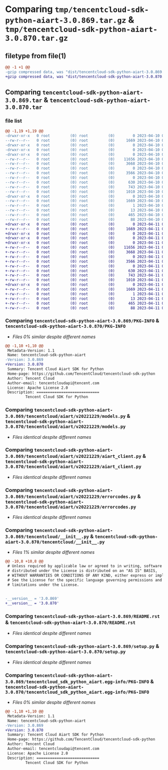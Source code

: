 # Comparing `tmp/tencentcloud-sdk-python-aiart-3.0.869.tar.gz` & `tmp/tencentcloud-sdk-python-aiart-3.0.870.tar.gz`

## filetype from file(1)

```diff
@@ -1 +1 @@
-gzip compressed data, was "dist/tencentcloud-sdk-python-aiart-3.0.869.tar", last modified: Mon Apr 10 02:53:25 2023, max compression
+gzip compressed data, was "dist/tencentcloud-sdk-python-aiart-3.0.870.tar", last modified: Tue Apr 11 03:18:53 2023, max compression
```

## Comparing `tencentcloud-sdk-python-aiart-3.0.869.tar` & `tencentcloud-sdk-python-aiart-3.0.870.tar`

### file list

```diff
@@ -1,19 +1,19 @@
-drwxr-xr-x   0 root         (0) root         (0)        0 2023-04-10 02:53:25.000000 tencentcloud-sdk-python-aiart-3.0.869/
--rw-r--r--   0 root         (0) root         (0)     1669 2023-04-10 02:53:25.000000 tencentcloud-sdk-python-aiart-3.0.869/PKG-INFO
-drwxr-xr-x   0 root         (0) root         (0)        0 2023-04-10 02:53:25.000000 tencentcloud-sdk-python-aiart-3.0.869/tencentcloud/
-drwxr-xr-x   0 root         (0) root         (0)        0 2023-04-10 02:53:25.000000 tencentcloud-sdk-python-aiart-3.0.869/tencentcloud/aiart/
-drwxr-xr-x   0 root         (0) root         (0)        0 2023-04-10 02:53:25.000000 tencentcloud-sdk-python-aiart-3.0.869/tencentcloud/aiart/v20221229/
--rw-r--r--   0 root         (0) root         (0)    11656 2023-04-10 02:53:25.000000 tencentcloud-sdk-python-aiart-3.0.869/tencentcloud/aiart/v20221229/models.py
--rw-r--r--   0 root         (0) root         (0)     3668 2023-04-10 02:53:25.000000 tencentcloud-sdk-python-aiart-3.0.869/tencentcloud/aiart/v20221229/aiart_client.py
--rw-r--r--   0 root         (0) root         (0)        0 2023-04-10 02:53:25.000000 tencentcloud-sdk-python-aiart-3.0.869/tencentcloud/aiart/v20221229/__init__.py
--rw-r--r--   0 root         (0) root         (0)     3566 2023-04-10 02:53:25.000000 tencentcloud-sdk-python-aiart-3.0.869/tencentcloud/aiart/v20221229/errorcodes.py
--rw-r--r--   0 root         (0) root         (0)        0 2023-04-10 02:53:25.000000 tencentcloud-sdk-python-aiart-3.0.869/tencentcloud/aiart/__init__.py
--rw-r--r--   0 root         (0) root         (0)      630 2023-04-10 02:53:25.000000 tencentcloud-sdk-python-aiart-3.0.869/tencentcloud/__init__.py
--rw-r--r--   0 root         (0) root         (0)      743 2023-04-10 02:53:25.000000 tencentcloud-sdk-python-aiart-3.0.869/README.rst
--rw-r--r--   0 root         (0) root         (0)     1010 2023-04-10 02:53:25.000000 tencentcloud-sdk-python-aiart-3.0.869/setup.py
-drwxr-xr-x   0 root         (0) root         (0)        0 2023-04-10 02:53:25.000000 tencentcloud-sdk-python-aiart-3.0.869/tencentcloud_sdk_python_aiart.egg-info/
--rw-r--r--   0 root         (0) root         (0)     1669 2023-04-10 02:53:25.000000 tencentcloud-sdk-python-aiart-3.0.869/tencentcloud_sdk_python_aiart.egg-info/PKG-INFO
--rw-r--r--   0 root         (0) root         (0)        1 2023-04-10 02:53:25.000000 tencentcloud-sdk-python-aiart-3.0.869/tencentcloud_sdk_python_aiart.egg-info/dependency_links.txt
--rw-r--r--   0 root         (0) root         (0)       13 2023-04-10 02:53:25.000000 tencentcloud-sdk-python-aiart-3.0.869/tencentcloud_sdk_python_aiart.egg-info/top_level.txt
--rw-r--r--   0 root         (0) root         (0)      465 2023-04-10 02:53:25.000000 tencentcloud-sdk-python-aiart-3.0.869/tencentcloud_sdk_python_aiart.egg-info/SOURCES.txt
--rw-r--r--   0 root         (0) root         (0)       88 2023-04-10 02:53:25.000000 tencentcloud-sdk-python-aiart-3.0.869/setup.cfg
+drwxr-xr-x   0 root         (0) root         (0)        0 2023-04-11 03:18:53.000000 tencentcloud-sdk-python-aiart-3.0.870/
+-rw-r--r--   0 root         (0) root         (0)     1669 2023-04-11 03:18:53.000000 tencentcloud-sdk-python-aiart-3.0.870/PKG-INFO
+drwxr-xr-x   0 root         (0) root         (0)        0 2023-04-11 03:18:53.000000 tencentcloud-sdk-python-aiart-3.0.870/tencentcloud/
+drwxr-xr-x   0 root         (0) root         (0)        0 2023-04-11 03:18:53.000000 tencentcloud-sdk-python-aiart-3.0.870/tencentcloud/aiart/
+drwxr-xr-x   0 root         (0) root         (0)        0 2023-04-11 03:18:53.000000 tencentcloud-sdk-python-aiart-3.0.870/tencentcloud/aiart/v20221229/
+-rw-r--r--   0 root         (0) root         (0)    11656 2023-04-11 03:18:52.000000 tencentcloud-sdk-python-aiart-3.0.870/tencentcloud/aiart/v20221229/models.py
+-rw-r--r--   0 root         (0) root         (0)     3668 2023-04-11 03:18:52.000000 tencentcloud-sdk-python-aiart-3.0.870/tencentcloud/aiart/v20221229/aiart_client.py
+-rw-r--r--   0 root         (0) root         (0)        0 2023-04-11 03:18:52.000000 tencentcloud-sdk-python-aiart-3.0.870/tencentcloud/aiart/v20221229/__init__.py
+-rw-r--r--   0 root         (0) root         (0)     3566 2023-04-11 03:18:52.000000 tencentcloud-sdk-python-aiart-3.0.870/tencentcloud/aiart/v20221229/errorcodes.py
+-rw-r--r--   0 root         (0) root         (0)        0 2023-04-11 03:18:52.000000 tencentcloud-sdk-python-aiart-3.0.870/tencentcloud/aiart/__init__.py
+-rw-r--r--   0 root         (0) root         (0)      630 2023-04-11 03:18:52.000000 tencentcloud-sdk-python-aiart-3.0.870/tencentcloud/__init__.py
+-rw-r--r--   0 root         (0) root         (0)      743 2023-04-11 03:18:52.000000 tencentcloud-sdk-python-aiart-3.0.870/README.rst
+-rw-r--r--   0 root         (0) root         (0)     1010 2023-04-11 03:18:52.000000 tencentcloud-sdk-python-aiart-3.0.870/setup.py
+drwxr-xr-x   0 root         (0) root         (0)        0 2023-04-11 03:18:53.000000 tencentcloud-sdk-python-aiart-3.0.870/tencentcloud_sdk_python_aiart.egg-info/
+-rw-r--r--   0 root         (0) root         (0)     1669 2023-04-11 03:18:53.000000 tencentcloud-sdk-python-aiart-3.0.870/tencentcloud_sdk_python_aiart.egg-info/PKG-INFO
+-rw-r--r--   0 root         (0) root         (0)        1 2023-04-11 03:18:53.000000 tencentcloud-sdk-python-aiart-3.0.870/tencentcloud_sdk_python_aiart.egg-info/dependency_links.txt
+-rw-r--r--   0 root         (0) root         (0)       13 2023-04-11 03:18:53.000000 tencentcloud-sdk-python-aiart-3.0.870/tencentcloud_sdk_python_aiart.egg-info/top_level.txt
+-rw-r--r--   0 root         (0) root         (0)      465 2023-04-11 03:18:53.000000 tencentcloud-sdk-python-aiart-3.0.870/tencentcloud_sdk_python_aiart.egg-info/SOURCES.txt
+-rw-r--r--   0 root         (0) root         (0)       88 2023-04-11 03:18:53.000000 tencentcloud-sdk-python-aiart-3.0.870/setup.cfg
```

### Comparing `tencentcloud-sdk-python-aiart-3.0.869/PKG-INFO` & `tencentcloud-sdk-python-aiart-3.0.870/PKG-INFO`

 * *Files 0% similar despite different names*

```diff
@@ -1,10 +1,10 @@
 Metadata-Version: 1.1
 Name: tencentcloud-sdk-python-aiart
-Version: 3.0.869
+Version: 3.0.870
 Summary: Tencent Cloud Aiart SDK for Python
 Home-page: https://github.com/TencentCloud/tencentcloud-sdk-python
 Author: Tencent Cloud
 Author-email: tencentcloudapi@tencent.com
 License: Apache License 2.0
 Description: ============================
         Tencent Cloud SDK for Python
```

### Comparing `tencentcloud-sdk-python-aiart-3.0.869/tencentcloud/aiart/v20221229/models.py` & `tencentcloud-sdk-python-aiart-3.0.870/tencentcloud/aiart/v20221229/models.py`

 * *Files identical despite different names*

### Comparing `tencentcloud-sdk-python-aiart-3.0.869/tencentcloud/aiart/v20221229/aiart_client.py` & `tencentcloud-sdk-python-aiart-3.0.870/tencentcloud/aiart/v20221229/aiart_client.py`

 * *Files identical despite different names*

### Comparing `tencentcloud-sdk-python-aiart-3.0.869/tencentcloud/aiart/v20221229/errorcodes.py` & `tencentcloud-sdk-python-aiart-3.0.870/tencentcloud/aiart/v20221229/errorcodes.py`

 * *Files identical despite different names*

### Comparing `tencentcloud-sdk-python-aiart-3.0.869/tencentcloud/__init__.py` & `tencentcloud-sdk-python-aiart-3.0.870/tencentcloud/__init__.py`

 * *Files 1% similar despite different names*

```diff
@@ -10,8 +10,8 @@
 # Unless required by applicable law or agreed to in writing, software
 # distributed under the License is distributed on an "AS IS" BASIS,
 # WITHOUT WARRANTIES OR CONDITIONS OF ANY KIND, either express or implied.
 # See the License for the specific language governing permissions and
 # limitations under the License.
 
 
-__version__ = '3.0.869'
+__version__ = '3.0.870'
```

### Comparing `tencentcloud-sdk-python-aiart-3.0.869/README.rst` & `tencentcloud-sdk-python-aiart-3.0.870/README.rst`

 * *Files identical despite different names*

### Comparing `tencentcloud-sdk-python-aiart-3.0.869/setup.py` & `tencentcloud-sdk-python-aiart-3.0.870/setup.py`

 * *Files identical despite different names*

### Comparing `tencentcloud-sdk-python-aiart-3.0.869/tencentcloud_sdk_python_aiart.egg-info/PKG-INFO` & `tencentcloud-sdk-python-aiart-3.0.870/tencentcloud_sdk_python_aiart.egg-info/PKG-INFO`

 * *Files 0% similar despite different names*

```diff
@@ -1,10 +1,10 @@
 Metadata-Version: 1.1
 Name: tencentcloud-sdk-python-aiart
-Version: 3.0.869
+Version: 3.0.870
 Summary: Tencent Cloud Aiart SDK for Python
 Home-page: https://github.com/TencentCloud/tencentcloud-sdk-python
 Author: Tencent Cloud
 Author-email: tencentcloudapi@tencent.com
 License: Apache License 2.0
 Description: ============================
         Tencent Cloud SDK for Python
```

